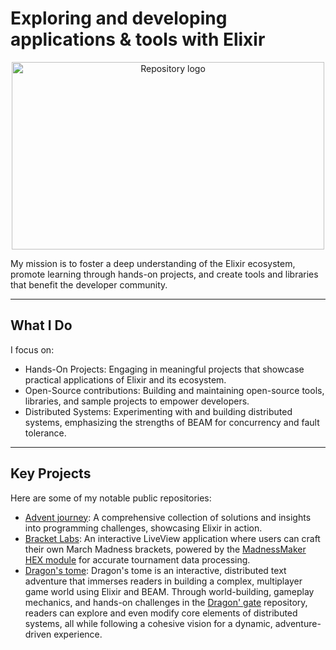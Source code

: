 <h1 align="left">
    Exploring and developing applications & tools with Elixir
</h1>

<p align="center">
  <img src="https://github.com/user-attachments/assets/9ad650a1-5a9b-42ee-8b2c-c57b7e1d3862" alt="Repository logo" width="500" height="300">
</p>


<p align="left">
  My mission is to foster a deep understanding of the Elixir ecosystem, promote learning through hands-on projects, and create tools and libraries that benefit the developer community.
</p>

---

## What I Do

I focus on:

- Hands-On Projects: Engaging in meaningful projects that showcase practical applications of Elixir and its ecosystem.
- Open-Source contributions: Building and maintaining open-source tools, libraries, and sample projects to empower developers.
- Distributed Systems: Experimenting with and building distributed systems, emphasizing the strengths of BEAM for concurrency and fault tolerance.

---

## Key Projects

Here are some of my notable public repositories:

- [Advent journey](https://github.com/Elixir-journey/advent-journey): A comprehensive collection of solutions and insights into programming challenges, showcasing Elixir in action.
- [Bracket Labs](https://github.com/Elixir-journey/bracket-labs): An interactive LiveView application where users can craft their own March Madness brackets, powered by the [MadnessMaker HEX module](https://github.com/Elixir-journey/madness-maker) for accurate tournament data processing.
- [Dragon's tome](https://github.com/Elixir-journey/dragons-tome): Dragon's tome is an interactive, distributed text adventure that immerses readers in building a complex, multiplayer game world using Elixir and BEAM. Through world-building, gameplay mechanics, and hands-on challenges in the [Dragon' gate](https://github.com/Elixir-journey/dragons-gate) repository, readers can explore and even modify core elements of distributed systems, all while following a cohesive vision for a dynamic, adventure-driven experience.
